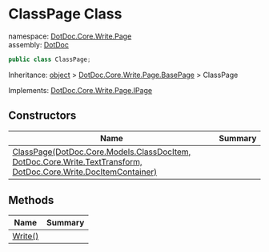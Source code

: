 ﻿# ClassPage Class

namespace: [DotDoc\.Core\.Write\.Page](../DotDoc.Core.Write.Page.md)<br />
assembly: [DotDoc](../../DotDoc.md)



```csharp
public class ClassPage;
```

Inheritance: [object](https://docs.microsoft.com/dotnet/api/System.Object) > [DotDoc\.Core\.Write\.Page\.BasePage](../../DotDoc/DotDoc.Core.Write.Page/BasePage.md) > ClassPage

Implements: [DotDoc\.Core\.Write\.Page\.IPage](../../DotDoc/DotDoc.Core.Write.Page/IPage.md)

## Constructors

| Name | Summary |
|------|---------|
| [ClassPage\(DotDoc\.Core\.Models\.ClassDocItem, DotDoc\.Core\.Write\.TextTransform, DotDoc\.Core\.Write\.DocItemContainer\)](./ClassPage/$ctor.md) |  |

## Methods

| Name | Summary |
|------|---------|
| [Write\(\)](./ClassPage/Write.md) |  |

